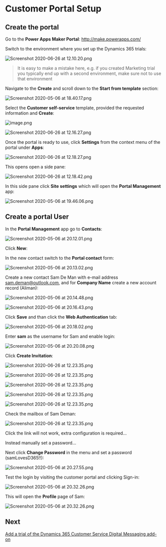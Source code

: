 # Customer Portal Setup

## Create the portal

Go to the **Power Apps Maker Portal**:
http://make.powerapps.com/


Switch to the environment where you set up the Dynamics 365 trials:

![Screenshot 2020-06-26 at 12.10.20.png](images/omnichannel-portal-switch-environment.png)

> It is easy to make a mistake here, e.g. if you created Marketing trial you typically end up with a second environment, make sure not to use that environment

Navigate to the **Create** and scroll down to the **Start from template** section:

![Screenshot 2020-05-06 at 18.40.17.png](images/omnichannel-portal-create-start-from-template.png)

Select the **Customer self-service** template, provided the requested information and **Create**:

![image.png](images/omnichannel-portal-create-customer-self-service-template.png)

![Screenshot 2020-06-26 at 12.16.27.png](images/omnichannel-portal-provisioning-in-progress.png)

Once the portal is ready to use, click **Settings** from the context menu of the portal under **Apps**:

![Screenshot 2020-06-26 at 12.18.27.png](images/omnichannel-portal-settings.png)

This opens open a side pane:

![Screenshot 2020-06-26 at 12.18.42.png](images/omnichannel-portal-settings-side-pane.png)


In this side pane click **Site settings** which will open the **Portal Management** app:

![Screenshot 2020-05-06 at 19.46.06.png](images/omnichannel-portal-management-app.png) 


## Create a portal User

In the **Portal Management** app go to **Contacts**:

![Screenshot 2020-05-06 at 20.12.01.png](images/omnichannel-portal-management-contacts.png)

Click **New**:

In the new contact switch to the **Portal contact** form:

![Screenshot 2020-05-06 at 20.13.02.png](images/omnichannel-portal-managemet-new-contact.png)

Create a new contact Sam De Man with e-mail address sam.deman@outlook.com, and for **Company Name** create a new account record (Aliman):

![Screenshot 2020-05-06 at 20.14.48.png](images/omnichannel-portal-new-contact-details.png)

![Screenshot 2020-05-06 at 20.16.43.png](images/omnichannel-portal-new-contact-quick-create-account.png)

Click **Save** and than click the **Web Authentication** tab:

![Screenshot 2020-05-06 at 20.18.02.png](images/omnichannel-portal-save-new-contact.png)

Enter **sam** as the username for Sam and enable login:

![Screenshot 2020-05-06 at 20.20.08.png](images/omnichannel-portal-new-contact-username.png)

Click **Create Invitation**:

![Screenshot 2020-06-26 at 12.23.35.png](images/omnichannel-portal-new-contact-invitation1.png)

![Screenshot 2020-06-26 at 12.23.35.png](images/omnichannel-portal-new-contact-invitation2.png)

![Screenshot 2020-06-26 at 12.23.35.png](images/omnichannel-portal-new-contact-invitation3.png)

![Screenshot 2020-06-26 at 12.23.35.png](images/omnichannel-portal-new-contact-invitation4.png)

![Screenshot 2020-06-26 at 12.23.35.png](images/omnichannel-portal-new-contact-invitation5.png)

Check the mailbox of Sam Deman:

![Screenshot 2020-06-26 at 12.23.35.png](images/omnichannel-portal-new-contact-invitation6.png)

Click the link will not work, extra configuration is required...

Instead manually set a password...

Next click **Change Password** in the menu and set a password (samLovesD365!!):

![Screenshot 2020-05-06 at 20.27.55.png](images/omnichannel-portal-new-user-change-password.png)

Test the login by visiting the customer portal and clicking Sign-in:

![Screenshot 2020-05-06 at 20.32.26.png](images/omnichannel-portal-new-user-login.png)

This will open the **Profile** page of Sam:

![Screenshot 2020-05-06 at 20.32.26.png](images/omnichannel-portal-nzw-user-profile-page.png)

## Next

[Add a trial of the Dynamics 365 Customer Service Digital Messaging add-on](Add-a-trial-of-the-Dynamics-365-Customer-Service-Digital-Messaging-add%2Don.md)